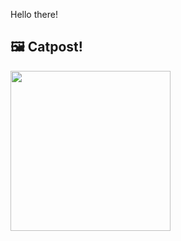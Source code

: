 Hello there!



## 🖼️ Catpost!

<sub>
    <img src="https://cdn2.thecatapi.com/images/MTY4MjA2MA.jpg" height="256">
</sub>

